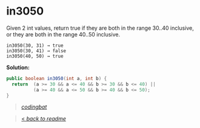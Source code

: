 # in3050

Given 2 int values, return true if they are both in the range 30..40 inclusive, or they are both in the range 40..50 inclusive.

```
in3050(30, 31) → true
in3050(30, 41) → false
in3050(40, 50) → true
```

**Solution:**

```java
public boolean in3050(int a, int b) {
  return  (a >= 30 && a <= 40 && b >= 30 && b <= 40) ||
          (a >= 40 && a <= 50 && b >= 40 && b <= 50);
}
```

> _[codingbat](http://codingbat.com/prob/p132134)_

> [< _back to readme_](FINDREPLACEREADME)